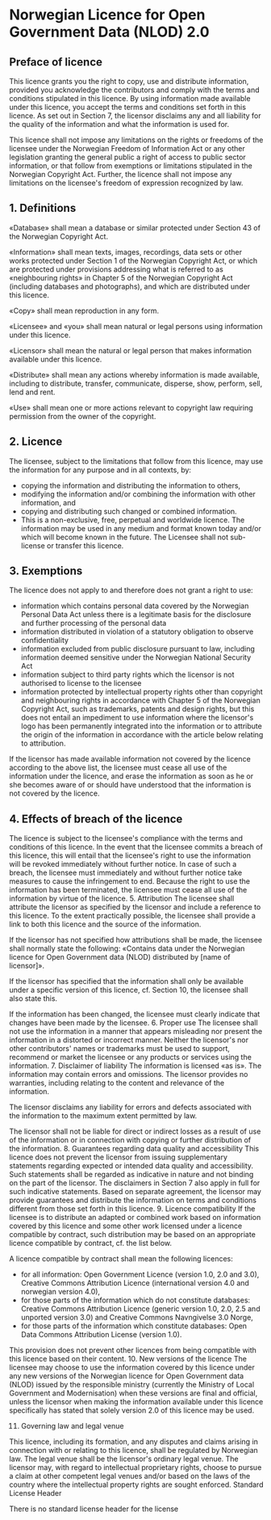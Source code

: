 # Norwegian Licence for Open Government Data (NLOD) 2.0

## Preface of licence

This licence grants you the right to copy, use and distribute information, provided you acknowledge the contributors and comply with the terms and conditions stipulated in this licence. By using information made available under this licence, you accept the terms and conditions set forth in this licence. As set out in Section 7, the licensor disclaims any and all liability for the quality of the information and what the information is used for.

This licence shall not impose any limitations on the rights or freedoms of the licensee under the Norwegian Freedom of Information Act or any other legislation granting the general public a right of access to public sector information, or that follow from exemptions or limitations stipulated in the Norwegian Copyright Act. Further, the licence shall not impose any limitations on the licensee's freedom of expression recognized by law.

## 1. Definitions

«Database» shall mean a database or similar protected under Section 43 of the Norwegian Copyright Act.

«Information» shall mean texts, images, recordings, data sets or other works protected under Section 1 of the Norwegian Copyright Act, or which are protected under provisions addressing what is referred to as «neighbouring rights» in Chapter 5 of the Norwegian Copyright Act (including databases and photographs), and which are distributed under this licence.

«Copy» shall mean reproduction in any form.

«Licensee» and «you» shall mean natural or legal persons using information under this licence.

«Licensor» shall mean the natural or legal person that makes information available under this licence.

«Distribute» shall mean any actions whereby information is made available, including to distribute, transfer, communicate, disperse, show, perform, sell, lend and rent.

«Use» shall mean one or more actions relevant to copyright law requiring permission from the owner of the copyright.

## 2. Licence
The licensee, subject to the limitations that follow from this licence, may use the information for any purpose and in all contexts, by:

* copying the information and distributing the information to others,
* modifying the information and/or combining the information with other information, and
* copying and distributing such changed or combined information.
* This is a non-exclusive, free, perpetual and worldwide licence. The information may be used in any medium and format known today and/or which will become known in the future. The Licensee shall not sub-license or transfer this licence.

## 3. Exemptions
The licence does not apply to and therefore does not grant a right to use:

* information which contains personal data covered by the Norwegian Personal Data Act unless there is a legitimate basis for the disclosure and further processing of the personal data
* information distributed in violation of a statutory obligation to observe confidentiality
* information excluded from public disclosure pursuant to law, including information deemed sensitive under the Norwegian National Security Act
* information subject to third party rights which the licensor is not authorised to license to the licensee
* information protected by intellectual property rights other than copyright and neighbouring rights in accordance with Chapter 5 of the Norwegian Copyright Act, such as trademarks, patents and design rights, but this does not entail an impediment to use information where the licensor's logo has been permanently integrated into the information or to attribute the origin of the information in accordance with the article below relating to attribution.

If the licensor has made available information not covered by the licence according to the above list, the licensee must cease all use of the information under the licence, and erase the information as soon as he or she becomes aware of or should have understood that the information is not covered by the licence.

## 4. Effects of breach of the licence
The licence is subject to the licensee's compliance with the terms and conditions of this licence. In the event that the licensee commits a breach of this licence, this will entail that the licensee's right to use the information will be revoked immediately without further notice. In case of such a breach, the licensee must immediately and without further notice take measures to cause the infringement to end. Because the right to use the information has been terminated, the licensee must cease all use of the information by virtue of the licence.
5. Attribution
The licensee shall attribute the licensor as specified by the licensor and include a reference to this licence. To the extent practically possible, the licensee shall provide a link to both this licence and the source of the information.

If the licensor has not specified how attributions shall be made, the licensee shall normally state the following: «Contains data under the Norwegian licence for Open Government data (NLOD) distributed by [name of licensor]».

If the licensor has specified that the information shall only be available under a specific version of this licence, cf. Section 10, the licensee shall also state this.

If the information has been changed, the licensee must clearly indicate that changes have been made by the licensee.
6. Proper use
The licensee shall not use the information in a manner that appears misleading nor present the information in a distorted or incorrect manner.
Neither the licensor's nor other contributors' names or trademarks must be used to support, recommend or market the licensee or any products or services using the information.
7. Disclaimer of liability
The information is licensed «as is». The information may contain errors and omissions. The licensor provides no warranties, including relating to the content and relevance of the information.

The licensor disclaims any liability for errors and defects associated with the information to the maximum extent permitted by law.

The licensor shall not be liable for direct or indirect losses as a result of use of the information or in connection with copying or further distribution of the information.
8. Guarantees regarding data quality and accessibility
This licence does not prevent the licensor from issuing supplementary statements regarding expected or intended data quality and accessibility. Such statements shall be regarded as indicative in nature and not binding on the part of the licensor. The disclaimers in Section 7 also apply in full for such indicative statements. Based on separate agreement, the licensor may provide guarantees and distribute the information on terms and conditions different from those set forth in this licence.
9. Licence compatibility
If the licensee is to distribute an adapted or combined work based on information covered by this licence and some other work licensed under a licence compatible by contract, such distribution may be based on an appropriate licence compatible by contract, cf. the list below.

A licence compatible by contract shall mean the following licences:

* for all information: Open Government Licence (version 1.0, 2.0 and 3.0), Creative Commons Attribution Licence (international version 4.0 and norwegian version 4.0),
* for those parts of the information which do not constitute databases: Creative Commons Attribution Licence (generic version 1.0, 2.0, 2.5 and unported version 3.0) and Creative Commons Navngivelse 3.0 Norge,
* for those parts of the information which constitute databases: Open Data Commons Attribution License (version 1.0).

This provision does not prevent other licences from being compatible with this licence based on their content.
10. New versions of the licence
The licensee may choose to use the information covered by this licence under any new versions of the Norwegian licence for Open Government data (NLOD) issued by the responsible ministry (currently the Ministry of Local Government and Modernisation) when these versions are final and official, unless the licensor when making the information available under this licence specifically has stated that solely version 2.0 of this licence may be used.

11. Governing law and legal venue

This licence, including its formation, and any disputes and claims arising in connection with or relating to this licence, shall be regulated by Norwegian law. The legal venue shall be the licensor's ordinary legal venue. The licensor may, with regard to intellectual proprietary rights, choose to pursue a claim at other competent legal venues and/or based on the laws of the country where the intellectual property rights are sought enforced.
Standard License Header

There is no standard license header for the license

